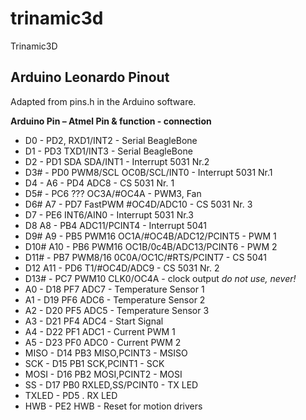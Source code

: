 trinamic3d
==========

Trinamic3D

Arduino Leonardo Pinout
-----------------------


Adapted from pins.h in the Arduino software.

**Arduino Pin – Atmel Pin & function - connection**

+ D0 -				PD2, 				RXD1/INT2 - 				Serial BeagleBone
+ D1 -				PD3					TXD1/INT3 - 				Serial BeagleBone
+ D2 -				PD1		SDA			SDA/INT1 - 					Interrupt 5031 Nr.2
+ D3# -				PD0		PWM8/SCL	OC0B/SCL/INT0 - 			Interrupt 5031 Nr.1
+ D4 -		A6 -	PD4					ADC8 - 						CS 5031 Nr. 1
+ D5# -				PC6		???			OC3A/#OC4A - 				PWM3, Fan
+ D6# 		A7 -	PD7		FastPWM		#OC4D/ADC10 - 				CS 5031 Nr. 3
+ D7 -				PE6					INT6/AIN0 - 				Interrupt 5031 Nr.3
+ D8		A8 -	PB4					ADC11/PCINT4 -				Interrupt 5041
+ D9#		A9 -	PB5		PWM16		OC1A/#OC4B/ADC12/PCINT5 - 	PWM 1
+ D10#		A10 -	PB6		PWM16		OC1B/0c4B/ADC13/PCINT6 - 	PWM 2
+ D11# -			PB7		PWM8/16		0C0A/OC1C/#RTS/PCINT7 -		CS 5041
+ D12		A11 -	PD6					T1/#OC4D/ADC9 -				CS 5031 Nr. 2
+ D13# -			PC7		PWM10		CLK0/OC4A -					clock output *do not use, never!*
+ A0 -		D18		PF7					ADC7 -						Temperature Sensor 1
+ A1 -		D19		PF6					ADC6 - 						Temperature Sensor 2
+ A2 -		D20 	PF5					ADC5 -						Temperature Sensor 3
+ A3 -		D21 	PF4					ADC4 - 						Start Signal
+ A4 -		D22		PF1					ADC1 - 						Current PWM 1
+ A5 -		D23 	PF0					ADC0 - 						Current PWM 2
+ MISO -	D14		PB3					MISO,PCINT3 -				MSISO
+ SCK -		D15		PB1					SCK,PCINT1 -				SCK
+ MOSI -	D16		PB2					MOSI,PCINT2 -				MOSI
+ SS -		D17		PB0					RXLED,SS/PCINT0 -			TX LED
+ TXLED -		PD5							.						RX LED
+ HWB -				PE2					HWB -						Reset for motion drivers


